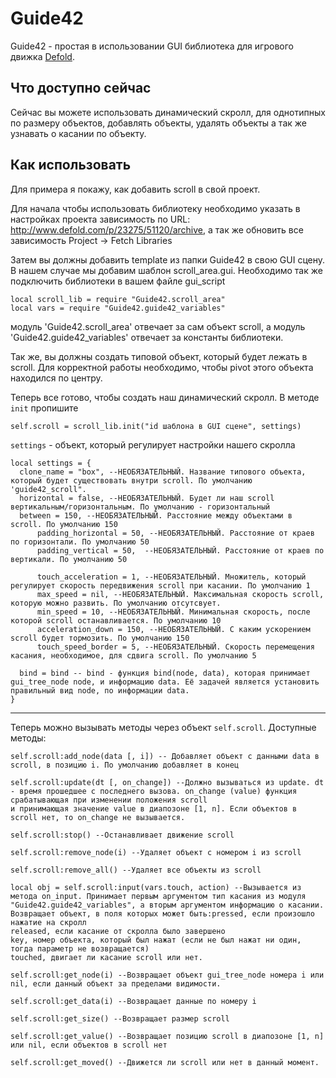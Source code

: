 Guide42
========================
Guide42 - простая в использовании GUI библиотека для игрового движка [Defold](http://www.defold.com/).

Что доступно сейчас
-----------------------
Сейчас вы можете использовать динамический скролл, для однотипных по размеру объектов, добавлять объекты, удалять объекты а так же узнавать о касании по объекту.

Как использовать 
-------------------
Для примера я покажу, как добавить scroll в свой проект.

Для начала чтобы использовать библиотеку необходимо указать в настройках проекта зависимость по URL: http://www.defold.com/p/23275/51120/archive, 
а так же обновить все зависимость Project -> Fetch Libraries

Затем вы должны добавить template из папки Guide42 в свою GUI сцену.
В нашем случае мы добавим шаблон scroll_area.gui.
Необходимо так же подключить библиотеки в вашем файле gui_script

    local scroll_lib = require "Guide42.scroll_area"
    local vars = require "Guide42.guide42_variables"

модуль 'Guide42.scroll_area' отвечает за сам объект scroll, а модуль 'Guide42.guide42_variables' отвечает за константы библиотеки.

Так же, вы должны создать типовой объект, который будет лежать в scroll. Для корректной работы необходимо, чтобы pivot этого объекта находился по центру.

Теперь все готово, чтобы создать наш динамический скролл.
В методе `init` пропишите 

`self.scroll = scroll_lib.init("id шаблона в GUI сцене", settings)`

`settings` - объект, который регулирует настройки нашего скролла

    local settings = {
      clone_name = "box", --НЕОБЯЗАТЕЛЬНЫЙ. Название типового объекта, который будет существовать внутри scroll. По умолчанию 'guide42_scroll".
      horizontal = false, --НЕОБЯЗАТЕЛЬНЫЙ. Будет ли наш scroll вертикальным/горизонтальным. По умолчанию - горизонтальный
      between = 150, --НЕОБЯЗАТЕЛЬНЫЙ. Расстояние между объектами в scroll. По умолчанию 150
		  padding_horizontal = 50, --НЕОБЯЗАТЕЛЬНЫЙ. Расстояние от краев по горизонтали. По умолчанию 50
		  padding_vertical = 50,  --НЕОБЯЗАТЕЛЬНЫЙ. Расстояние от краев по вертикали. По умолчанию 50
		
		  touch_acceleration = 1, --НЕОБЯЗАТЕЛЬНЫЙ. Множитель, который регулирует скорость передвижения scroll при касании. По умолчанию 1
		  max_speed = nil, --НЕОБЯЗАТЕЛЬНЫЙ. Максимальная скорость scroll, которую можно развить. По умолчанию отсутсвует.
		  min_speed = 10, --НЕОБЯЗАТЕЛЬНЫЙ. Минимальная скорость, после которой scroll останавливается. По умолчанию 10
		  acceleration_down = 150, --НЕОБЯЗАТЕЛЬНЫЙ. С каким ускорением scroll будет тормозить. По умолчанию 150
		  touch_speed_border = 5, --НЕОБЯЗАТЕЛЬНЫЙ. Скорость перемещения касания, необходимое, для сдвига scroll. По умолчанию 5
      
      bind = bind -- bind - функция bind(node, data), которая принимает gui_tree_node node, и информацию data. Её задачей является установить правильный вид node, по информации data.
    }
***
Теперь можно вызывать методы через объект `self.scroll`. Доступные методы:

    self.scroll:add_node(data [, i]) -- Добавляет объект с данными data в scroll, в позицию i. По умолчанию добавляет в конец
    
    self.scroll:update(dt [, on_change]) --Должно вызываться из update. dt - время прошедшее с последнего вызова. on_change (value) функция срабатывающая при изменении положения scroll
    и принимающая значение value в диапозоне [1, n]. Если объектов в scroll нет, то on_change не вызывается.
    
    self.scroll:stop() --Останавливает движение scroll
    
    self.scroll:remove_node(i) --Удаляет объект с номером i из scroll
   
    self.scroll:remove_all() --Удаляет все объекты из scroll
    
    local obj = self.scroll:input(vars.touch, action) --Вызывается из метода on_input. Принимает первым аргументом тип касания из модуля "Guide42.guide42_variables", а вторым аргументом информацию о касании.
    Возвращает объект, в поля которых может быть:pressed, если произошло нажатие на скролл
    released, если касание от скролла было завершено 
    key, номер объекта, который был нажат (если не был нажат ни один, тогда параметр не возвращается)
    touched, двигает ли касание scroll или нет.
    
    self.scroll:get_node(i) --Возвращает объект gui_tree_node номера i или nil, если данный объект за пределами видимости.
    
    self.scroll:get_data(i) --Возвращает данные по номеру i
    
    self.scroll:get_size() --Возвращает размер scroll
    
    self.scroll:get_value() --Возвращает позицию scroll в диапозоне [1, n] или nil, если объектов в scroll нет
    
    self.scroll:get_moved() --Движется ли scroll или нет в данный момент.



